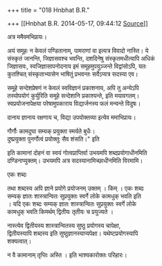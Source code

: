 +++
title = "018 Hnbhat B.R."

+++
[[Hnbhat B.R.	2014-05-17, 09:44:12 [Source](https://groups.google.com/g/samskrita/c/HXolkRoqOKE)]]



अत्र ममैवमभिप्रायः।  
  
अयं समूहः न केवलं पण्डितानाम्, पामराणां वा इत्यत्र विवादो नास्ति। ये  
संस्कृतं जानन्ति, जिज्ञासवश्च भवन्ति, दशदिनेषु संस्कृतमधीत्यापि अधिकं  
जिज्ञासवः, स्वजिज्ञासापनोदनाय इमं समूहमुपयुञ्जन्ते विद्वांसोऽपि, यतः  
कुतश्चित् संस्कृताभ्यासेन भाषितुं प्रभवन्तः सर्वेऽप्यत्र सदस्या एव।  
  
समूहे सन्देशप्रेषणं न केवलं स्वविज्ञानं प्रकाशनाय, अपि तु अन्येऽपि  
तस्योपयोगं कुर्युरिति समूहे सन्देशानि प्रकाश्यन्ते, इति मयावगतम्।  
स्वप्रयोजनापेक्षया परेषामुपकाराय विद्यार्जनस्य फलं मन्यन्ते विदुषः।  
  
दानाय ज्ञानाय रक्षणाय च, विद्या उपयोक्तव्या इत्येव ममाभिप्रायः।  
  
गौर्गौः कामदुघा सम्यक् प्रयुक्ता स्मर्यते बुधैः।  
दुष्प्रयुक्ता पुनर्गोत्वं प्रयोक्तुः सैव शंसति।" इति  
  
इति कामानां दोहनं वा स्वयं गोत्वप्राप्तिर्वा उभयमपि शब्दप्रयोगाधीनमिति  
दण्डिनाप्युक्तम्। उभयमपि अत्र सदस्यानामिच्छाधीनमिति विरमामि।  
  
एकः शब्दः  
  
तथा शब्दस्य अपि ज्ञाने प्रयोगे प्रयोजनम् उक्तम् । किम् । एकः शब्दः  
सम्यक् ज्ञातः शास्त्रान्वितः सुप्रयुक्तः स्वर्गे लोके कामधुक् भवति इति  
। यदि एकः शब्दः सम्यक् ज्ञातः शास्त्रान्वितः सुप्रयुक्तः स्वर्गे लोके  
कामधुक् भवति किमर्थम् द्वितीयः तृतीयः च प्रयुज्यते ।  
  
नास्त्येव द्वितीयस्य शास्त्रान्वितस्य सुष्ठु प्रयोगस्य चापेक्षा,  
द्वितीयस्यापि शब्दस्य इति सुष्ठुज्ञानस्याप्यपेक्षा। यथेष्टप्रयोगस्यापि  
शक्यत्वात्।  
  
  
  
न वै कामानाम् तृप्तिः अस्ति । इति भाश्यकारोक्तः परिहारः।  

